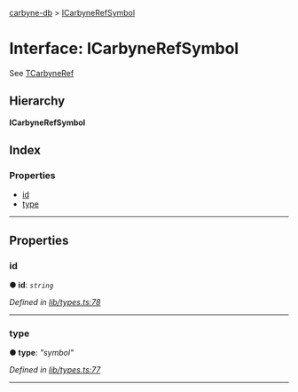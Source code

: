 [carbyne-db](../README.md) > [ICarbyneRefSymbol](../interfaces/icarbynerefsymbol.md)

# Interface: ICarbyneRefSymbol

See [TCarbyneRef](../#tcarbyneref)

## Hierarchy

**ICarbyneRefSymbol**

## Index

### Properties

* [id](icarbynerefsymbol.md#id)
* [type](icarbynerefsymbol.md#type)

---

## Properties

<a id="id"></a>

###  id

**● id**: *`string`*

*Defined in [lib/types.ts:78](https://github.com/allotropelabs/carbyne/blob/22aec63/lib/types.ts#L78)*

___
<a id="type"></a>

###  type

**● type**: *"symbol"*

*Defined in [lib/types.ts:77](https://github.com/allotropelabs/carbyne/blob/22aec63/lib/types.ts#L77)*

___

